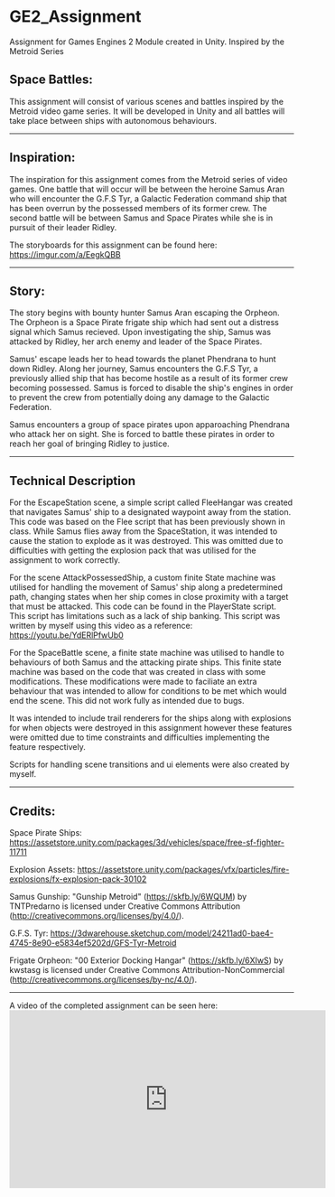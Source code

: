 # GE2_Assignment
Assignment for Games Engines 2 Module created in Unity. Inspired by the Metroid Series

## Space Battles:
This assignment will consist of various scenes and battles inspired by the Metroid video game series. It will be developed in Unity and all battles will take place between ships with autonomous behaviours.

---

## Inspiration:
The inspiration for this assignment comes from the Metroid series of video games. One battle that will occur will be between the heroine Samus Aran who will encounter the G.F.S Tyr, a Galactic Federation command ship that has been overrun by the possessed members of its former crew.
The second battle will be between Samus and Space Pirates while she is in pursuit of their leader Ridley.

The storyboards for this assignment can be found here: https://imgur.com/a/EegkQBB

---

## Story:
The story begins with bounty hunter Samus Aran escaping the Orpheon. The Orpheon is a Space Pirate frigate ship which had sent out a distress signal which Samus recieved. Upon investigating the ship, Samus was attacked by Ridley, her arch enemy and leader of the Space Pirates. 

Samus' escape leads her to head towards the planet Phendrana to hunt down Ridley. Along her journey, Samus encounters the G.F.S Tyr, a previously allied ship that has become hostile as a result of its former crew becoming possessed. Samus is forced to disable the ship's engines in order to prevent the crew from potentially doing any damage to the Galactic Federation. 

Samus encounters a group of space pirates upon apparoaching Phendrana who attack her on sight. She is forced to battle these pirates in order to reach her goal of bringing Ridley to justice. 

---

## Technical Description
For the EscapeStation scene, a simple script called FleeHangar was created that navigates Samus' ship to a designated waypoint away from the station. This code was based on the Flee script that has been previously shown in class. While Samus flies away from the SpaceStation, it was intended to cause the station to explode as it was destroyed. This was omitted due to difficulties with getting the explosion pack that was utilised for the assignment to work correctly. 

For the scene AttackPossessedShip, a custom finite State machine was utilised for handling the movement of Samus' ship along a predetermined path, changing states when her ship comes in close proximity with a target that must be attacked. This code can be found in the PlayerState script. This script has limitations such as a lack of ship banking. This script was written by myself using this video as a reference:  https://youtu.be/YdERlPfwUb0

For the SpaceBattle scene, a finite state machine was utilised to handle to behaviours of both Samus and the attacking pirate ships. This finite state machine was based on the code that was created in class with some modifications. These modifications were made to faciliate an extra behaviour that was intended to allow for conditions to be met which would end the scene. This did not work fully as intended due to bugs. 

It was intended to include trail renderers for the ships along with explosions for when objects were destroyed in this assignment however these features were omitted due to time constraints and difficulties implementing the feature respectively. 

Scripts for handling scene transitions and ui elements were also created by myself. 

---

## Credits:
Space Pirate Ships: https://assetstore.unity.com/packages/3d/vehicles/space/free-sf-fighter-11711

Explosion Assets: https://assetstore.unity.com/packages/vfx/particles/fire-explosions/fx-explosion-pack-30102

Samus Gunship: "Gunship Metroid" (https://skfb.ly/6WQUM) by TNTPredarno is licensed under Creative Commons Attribution (http://creativecommons.org/licenses/by/4.0/).

G.F.S. Tyr: https://3dwarehouse.sketchup.com/model/24211ad0-bae4-4745-8e90-e5834ef5202d/GFS-Tyr-Metroid

Frigate Orpheon: "00 Exterior Docking Hangar" (https://skfb.ly/6XIwS) by kwstasg is licensed under Creative Commons Attribution-NonCommercial (http://creativecommons.org/licenses/by-nc/4.0/).

---


A video of the completed assignment can be seen here: <iframe width="560" height="315" src="https://www.youtube.com/embed/k79-v8o0gBo" title="YouTube video player" frameborder="0" allow="accelerometer; autoplay; clipboard-write; encrypted-media; gyroscope; picture-in-picture" allowfullscreen></iframe>